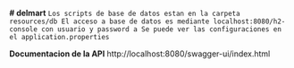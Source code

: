 **# delmart**
`Los scripts de base de datos estan en la carpeta resources/db
El acceso a base de datos es mediante localhost:8080/h2-console
con usuario y password a
Se puede ver las configuraciones en el application.properties`

**Documentacion de la API**
http://localhost:8080/swagger-ui/index.html
